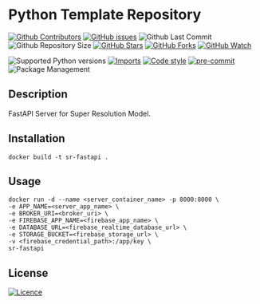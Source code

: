 # Python Template Repository

[![Github Contributors](https://img.shields.io/github/contributors/ainize-team/SR-FastAPI)](https://github.com/badges/ainize-team/SR-FastAPI/contributors)
[![GitHub issues](https://img.shields.io/github/issues/ainize-team/SR-FastAPI.svg)](https://github.com/ainize-team/SR-FastAPI/issues)
![Github Last Commit](https://img.shields.io/github/last-commit/ainize-team/SR-FastAPI)
![Github Repository Size](https://img.shields.io/github/repo-size/ainize-team/SR-FastAPI)
[![GitHub Stars](https://img.shields.io/github/stars/ainize-team/SR-FastAPI.svg)](https://github.com/ainize-team/SR-FastAPI/stargazers)
[![GitHub Forks](https://img.shields.io/github/forks/ainize-team/SR-FastAPI.svg)](https://github.com/ainize-team/SR-FastAPI/network/members)
[![GitHub Watch](https://img.shields.io/github/watchers/ainize-team/SR-FastAPI.svg)](https://github.com/ainize-team/SR-FastAPI/watchers)

![Supported Python versions](https://img.shields.io/badge/python-3.8-brightgreen)
[![Imports](https://img.shields.io/badge/imports-isort-brightgreen)](https://pycqa.github.io/isort/)
[![Code style](https://img.shields.io/badge/code%20style-black-black)](https://black.readthedocs.io/en/stable/)
[![pre-commit](https://img.shields.io/badge/pre--commit-enabled-brightgreen?logo=pre-commit)](https://pre-commit.com/)
![Package Management](https://img.shields.io/badge/package%20management-poetry-blue)

## Description
FastAPI Server for Super Resolution Model.

## Installation
```
docker build -t sr-fastapi .
```

## Usage
```
docker run -d --name <server_container_name> -p 8000:8000 \
-e APP_NAME=<server_app_name> \ 
-e BROKER_URI=<broker_uri> \
-e FIREBASE_APP_NAME=<firebase_app_name> \
-e DATABASE_URL=<firebase_realtime_database_url> \
-e STORAGE_BUCKET=<firebase_storage_url> \
-v <firebase_credential_path>:/app/key \
sr-fastapi
```
## License

[![Licence](https://img.shields.io/github/license/ainize-team/SR-FastAPI.svg)](./LICENSE)